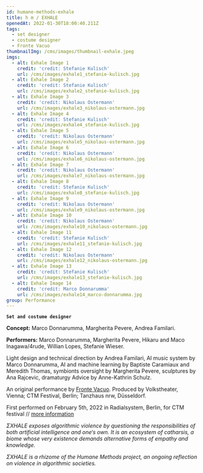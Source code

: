 ```yaml
---
id: humane-methods-exhale
title: h m / EXHALE
openedAt: 2022-01-30T18:00:40.211Z
tags:
  - set designer
  - costume designer
  - Fronte Vacuo
thumbnailImg: /cms/images/thumbnail-exhale.jpeg
imgs:
  - alt: Exhale Image 1
    credit: 'credit: Stefanie Kulisch'
    url: /cms/images/exhale1_stefanie-kulisch.jpg
  - alt: Exhale Image 2
    credit: 'credit: Stefanie Kulisch'
    url: /cms/images/exhale2_stefanie-kulisch.jpg
  - alt: Exhale Image 3
    credit: 'credit: Nikolaus Ostermann'
    url: /cms/images/exhale3_nikolaus-ostermann.jpg
  - alt: Exhale Image 4
    credit: 'credit: Stefanie Kulisch'
    url: /cms/images/exhale4_stefanie-kulisch.jpg
  - alt: Exhale Image 5
    credit: 'credit: Nikolaus Ostermann'
    url: /cms/images/exhale5_nikolaus-ostermann.jpg
  - alt: Exhale Image 6
    credit: 'credit: Nikolaus Ostermann'
    url: /cms/images/exhale6_nikolaus-ostermann.jpg
  - alt: Exhale Image 7
    credit: 'credit: Nikolaus Ostermann'
    url: /cms/images/exhale7_nikolaus-ostermann.jpg
  - alt: Exhale Image 8
    credit: 'credit: Stefanie Kulisch'
    url: /cms/images/exhale8_stefanie-kulisch.jpg
  - alt: Exhale Image 9
    credit: 'credit: Nikolaus Ostermann'
    url: /cms/images/exhale9_nikolaus-ostermann.jpg
  - alt: Exhale Image 10
    credit: 'credit: Nikolaus Ostermann'
    url: /cms/images/exhale10_nikolaus-ostermann.jpg
  - alt: Exhale Image 11
    credit: 'credit: Stefanie Kulisch'
    url: /cms/images/exhale11_stefanie-kulisch.jpg
  - alt: Exhale Image 12
    credit: 'credit: Nikolaus Ostermann'
    url: /cms/images/exhale12_nikolaus-ostermann.jpg
  - alt: Exhale Image 13
    credit: 'credit: Stefanie Kulisch'
    url: /cms/images/exhale13_stefanie-kulisch.jpg
  - alt: Exhale Image 14
    credit: 'credit: Marco Donnarumma'
    url: /cms/images/exhale14_marco-donnarumma.jpg
group: Performance
---
```

**`Set and costume designer`**

**Concept:** Marco Donnarumma, Margherita Pevere, Andrea Familari.

**Performers:** Marco Donnarumma, Margherita Pevere, Hikaru and Maco Inagawa/4rude, Willian Lopes, Stefanie Wieser.

Light design and technical direction by Andrea Familari, AI music system by Marco Donnarumma, AI and machine learning by Baptiste Caramiaux and Meredith Thomas, symbionts oversight by Margherita Pevere, sculptures by Ana Rajcevic, dramaturgy Advice by Anne-Kathrin Schulz.

An original performance by [Fronte Vacuo](http://frontevacuo.com). Produced by Volkstheater, Vienna; CTM Festival, Berlin; Tanzhaus nrw, Düsseldorf.

First performed on February 5th, 2022 in Radialsystem, Berlin, for CTM festival // [more information](https://www.ctm-festival.de/festival-2022/programme/features/humane-methods-sxhale)

_ΣXHALE exposes algorithmic violence by questioning the responsibilities of both artificial intelligence and one‘s own. It is an ecosystem of catharsis, a biome whose very existence demands alternative forms of empathy and knowledge._

_ΣXHALE is a rhizome of the Humane Methods project, an ongoing reflection on violence in algorithmic societies._
